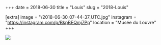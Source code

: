 +++
date = 2018-06-30
title = "Louis"
slug = "2018-Louis"

[extra]
image = "/2018-06-30_07-44-37_UTC.jpg"
instagram = "https://instagram.com/p/BkpBEQmj7Pp"
location = "Musée du Louvre"
+++

<img src="/2018-06-30_07-44-37_UTC.jpg" />
